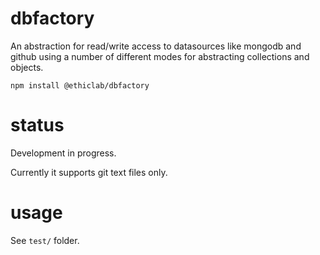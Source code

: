 # dbfactory

An abstraction for read/write access to datasources like mongodb and github using a number of different modes for abstracting collections and objects.

    npm install @ethiclab/dbfactory

# status

Development in progress.

Currently it supports git text files only.

# usage

See `test/` folder.
